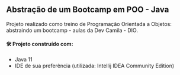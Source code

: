 ## Abstração de um Bootcamp em POO - Java

<p>Projeto realizado como treino de Programação Orientada a Objetos: abstraindo um bootcamp - aulas da Dev Camila - DIO.</p>

#### 🛠️ Projeto construído com:
* Java 11
* IDE de sua preferência (utilizada: Intellij IDEA Community Edition)
